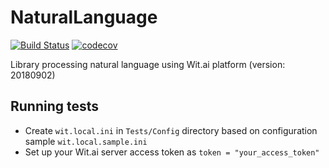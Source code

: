 # NaturalLanguage

[![Build Status](https://travis-ci.org/dasuos/NaturalLanguage.svg?branch=master)](https://travis-ci.org/dasuos/NaturalLanguage)
[![codecov](https://codecov.io/gh/dasuos/NaturalLanguage/branch/master/graph/badge.svg)](https://codecov.io/gh/dasuos/NaturalLanguage)

Library processing natural language using Wit.ai platform (version: 20180902)

## Running tests

- Create `wit.local.ini` in `Tests/Config` directory based on configuration sample `wit.local.sample.ini`
- Set up your Wit.ai server access token as `token = "your_access_token"`
